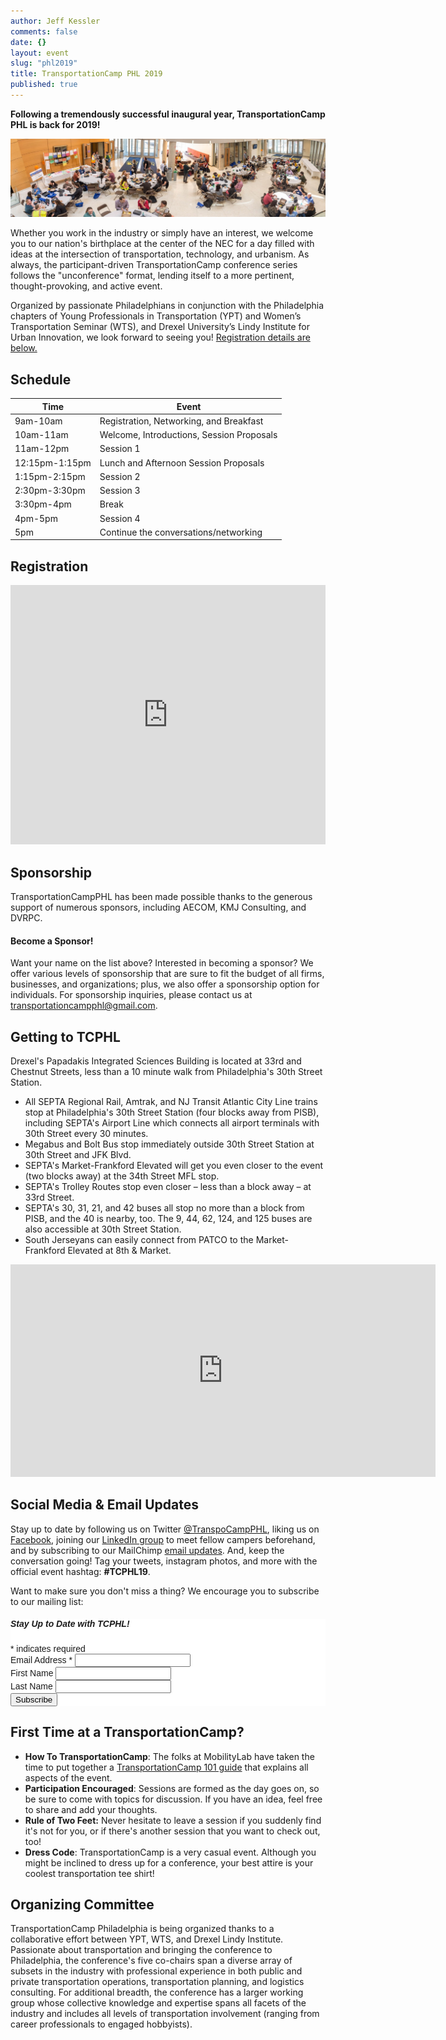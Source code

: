 ```yaml
---
author: Jeff Kessler
comments: false
date: {}
layout: event
slug: "phl2019"
title: TransportationCamp PHL 2019
published: true
---
```


**Following a tremendously successful inaugural year, TransportationCamp PHL is back for 2019!**

![Scenes from TransportationCamp PHL 2019](/events/phl2018/Scenes%20from%20TCPHL18.jpg)

Whether you work in the industry or simply have an interest, we welcome you to our nation's birthplace at the center of the NEC for a day filled with ideas at the intersection of transportation, technology, and urbanism. As always, the participant-driven TransportationCamp conference series follows the "unconference" format, lending itself to a more pertinent, thought-provoking, and active event.

Organized by passionate Philadelphians in conjunction with the Philadelphia chapters of Young Professionals in Transportation (YPT) and Women’s Transportation Seminar (WTS), and Drexel University’s Lindy Institute for Urban Innovation, we look forward to seeing you! [Registration details are below.](#registration)


## Schedule

| Time | Event |
|------|------|
| 9am-10am | Registration, Networking, and Breakfast |
| 10am-11am | Welcome, Introductions, Session Proposals |
| 11am-12pm | Session 1
| 12:15pm-1:15pm | Lunch and Afternoon Session Proposals
| 1:15pm-2:15pm |Session 2
| 2:30pm-3:30pm | Session 3
| 3:30pm-4pm | Break
| 4pm-5pm | Session 4
| 5pm | Continue the conversations/networking


## <a name="registration"></a> Registration

<div style="width:100%; text-align:left;"><iframe src="https://eventbrite.com/tickets-external?eid=55000454841&ref=etckt" frameborder="0" height="415" width="100%" vspace="0" hspace="0" marginheight="5" marginwidth="5" scrolling="auto" allowtransparency="true"></iframe></div>

## Sponsorship

TransportationCampPHL has been made possible thanks to the generous support of numerous sponsors, including AECOM, KMJ Consulting, and DVRPC.

#### Become a Sponsor!

Want your name on the list above? Interested in becoming a sponsor? We offer various levels of sponsorship that are sure to fit the budget of all firms, businesses, and organizations; plus, we also offer a sponsorship option for individuals. For sponsorship inquiries, please contact us at [transportationcampphl@gmail.com](mailto:transportationcampphl@gmail.com).


## Getting to TCPHL

Drexel's Papadakis Integrated Sciences Building is located at 33rd and Chestnut Streets, less than a 10 minute walk from Philadelphia's 30th Street Station.

- All SEPTA Regional Rail, Amtrak, and NJ Transit Atlantic City Line trains stop at Philadelphia's 30th Street Station (four blocks away from PISB), including SEPTA's Airport Line which connects all airport terminals with 30th Street every 30 minutes.
- Megabus and Bolt Bus stop immediately outside 30th Street Station at 30th Street and JFK Blvd.
- SEPTA's Market-Frankford Elevated will get you even closer to the event (two blocks away) at the 34th Street MFL stop.
- SEPTA's Trolley Routes stop even closer – less than a block away – at 33rd Street.
- SEPTA's 30, 31, 21, and 42 buses all stop no more than a block from PISB, and the 40 is nearby, too. The 9, 44, 62, 124, and 125 buses are also accessible at 30th Street Station.
- South Jerseyans can easily connect from PATCO to the Market-Frankford Elevated at 8th & Market.

<iframe src="https://www.google.com/maps/embed?pb=!1m14!1m8!1m3!1d12233.702859903971!2d-75.1894166!3d39.9542337!3m2!1i1024!2i768!4f13.1!3m3!1m2!1s0x0%3A0xa51c494800f66f42!2sPapadakis+Integrated+Sciences+Building!5e0!3m2!1sen!2sus!4v1517199706639" width="680" height="340" frameborder="0" style="border:0" allowfullscreen></iframe>


## Social Media & Email Updates

Stay up to date by following us on Twitter [@TranspoCampPHL](https://twitter.com/transpocampphl), liking us on [Facebook](http://facebook.com/TranspoCamp-PHL), joining our [LinkedIn group](https://www.linkedin.com/groups/8652914/) to meet fellow campers beforehand, and by subscribing to our MailChimp [email updates](http://eepurl.com/c8tKwH). And, keep the conversation going! Tag your tweets, instagram photos, and more with the official event hashtag: **#TCPHL19**.

Want to make sure you don't miss a thing? We encourage you to subscribe to our mailing list:

<!-- Begin MailChimp Signup Form -->
<link href="//cdn-images.mailchimp.com/embedcode/classic-10_7.css" rel="stylesheet" type="text/css">
<style type="text/css">
	#mc_embed_signup{background:#fff; clear:left; font:14px Helvetica,Arial,sans-serif; }
	/* Add your own MailChimp form style overrides in your site stylesheet or in this style block.
	   We recommend moving this block and the preceding CSS link to the HEAD of your HTML file. */
</style>
<div id="mc_embed_signup">
<form action="https://transportationcamp.us16.list-manage.com/subscribe/post?u=107afa43a0eb0b24c856a920d&amp;id=2063a25409" method="post" id="mc-embedded-subscribe-form" name="mc-embedded-subscribe-form" class="validate" target="_blank" novalidate>
    <div id="mc_embed_signup_scroll">
	<h5>Stay Up to Date with TCPHL!</h5>
<div class="indicates-required"><span class="asterisk">*</span> indicates required</div>
<div class="mc-field-group">
	<label for="mce-EMAIL">Email Address  <span class="asterisk">*</span>
</label>
	<input type="email" value="" name="EMAIL" class="required email" id="mce-EMAIL">
</div>
<div class="mc-field-group">
	<label for="mce-FNAME">First Name </label>
	<input type="text" value="" name="FNAME" class="" id="mce-FNAME">
</div>
<div class="mc-field-group">
	<label for="mce-LNAME">Last Name </label>
	<input type="text" value="" name="LNAME" class="" id="mce-LNAME">
</div>
	<div id="mce-responses" class="clear">
		<div class="response" id="mce-error-response" style="display:none"></div>
		<div class="response" id="mce-success-response" style="display:none"></div>
	</div>    <!-- real people should not fill this in and expect good things - do not remove this or risk form bot signups-->
    <div style="position: absolute; left: -5000px;" aria-hidden="true"><input type="text" name="b_107afa43a0eb0b24c856a920d_2063a25409" tabindex="-1" value=""></div>
    <div class="clear"><input type="submit" value="Subscribe" name="subscribe" id="mc-embedded-subscribe" class="button"></div>
    </div>
</form>
</div>
<script type='text/javascript' src='//s3.amazonaws.com/downloads.mailchimp.com/js/mc-validate.js'></script><script type='text/javascript'>(function($) {window.fnames = new Array(); window.ftypes = new Array();fnames[0]='EMAIL';ftypes[0]='email';fnames[1]='FNAME';ftypes[1]='text';fnames[2]='LNAME';ftypes[2]='text';}(jQuery));var $mcj = jQuery.noConflict(true);</script>
<!--End mc_embed_signup-->


## First Time at a TransportationCamp?

- **How To TransportationCamp**: The folks at MobilityLab have taken the time to put together a [TransportationCamp 101 guide](http://transportationcamp.org/2011/02/how-transportationcamp-works-the-essential-guide/) that explains all aspects of the event.
- **Participation Encouraged**: Sessions are formed as the day goes on, so be sure to come with topics for discussion. If you have an idea, feel free to share and add your thoughts. 
- **Rule of Two Feet:** Never hesitate to leave a session if you suddenly find it's not for you, or if there's another session that you want to check out, too!
- **Dress Code**: TransportationCamp is a very casual event. Although you might be inclined to dress up for a conference, your best attire is your coolest transportation tee shirt!


## Organizing Committee

TransportationCamp Philadelphia is being organized thanks to a collaborative effort between YPT, WTS, and Drexel Lindy Institute. Passionate about transportation and  bringing the conference to Philadelphia, the conference's five co-chairs span a diverse array of subsets in the industry with professional experience in both public and private transportation operations, transportation planning, and logistics consulting. For additional breadth, the conference has a larger working group whose collective knowledge and expertise spans all facets of the industry and includes all levels of transportation involvement (ranging from career professionals to engaged hobbyists).
